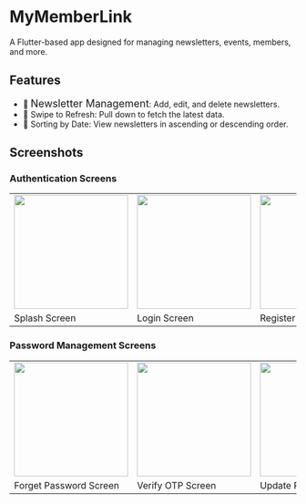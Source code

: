 <h1>MyMemberLink</h1>

<p>A Flutter-based app designed for managing newsletters, events, members, and more.</p>

<h2>Features</h2>
<ul>
  <li>📰 <span style="font-size:18px;">Newsletter Management</span>: Add, edit, and delete newsletters.</li>
  <li>🔄 Swipe to Refresh: Pull down to fetch the latest data.</li>
  <li>📅 Sorting by Date: View newsletters in ascending or descending order.</li>
</ul>

<h2>Screenshots</h2>

<h3>Authentication Screens</h3>
<table>
  <tr>
    <td><img src="https://github.com/user-attachments/assets/369b9207-3df2-4623-87ea-f08d6f039fdb" width="200"></td>
    <td><img src="https://github.com/user-attachments/assets/24ccedaf-f35f-45ca-981b-7b88c1558ede" width="200"></td>
    <td><img src="https://github.com/user-attachments/assets/10e9328c-935e-4f13-930b-84b55a6c1f57" width="200"></td>
  </tr>
  <tr>
    <td>Splash Screen</td>
    <td>Login Screen</td>
    <td>Register Screen</td>
  </tr>
</table>

<h3>Password Management Screens</h3>
<table>
  <tr>
    <td><img src="https://github.com/user-attachments/assets/a98a9653-eb50-42b0-9184-46de98ab9ddd" width="200"></td>
    <td><img src="https://github.com/user-attachments/assets/d001ddab-565b-438d-a50d-0f593ed1fcfe" width="200"></td>
    <td><img src="https://github.com/user-attachments/assets/99fdf30c-cb3c-444a-9da1-97e4d8099488" width="200"></td>
  </tr>
  <tr>
    <td>Forget Password Screen</td>
    <td>Verify OTP Screen</td>
    <td>Update Password Screen</td>
  </tr>
</table>


